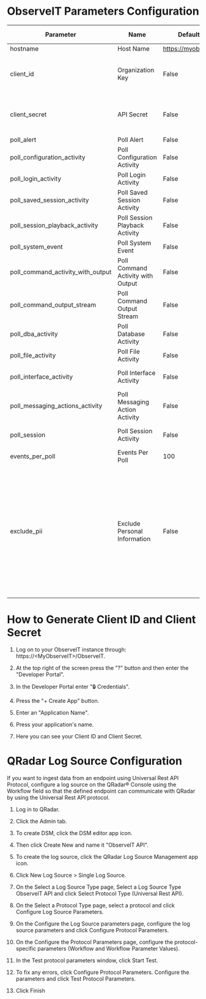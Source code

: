 # ObserveIT Parameters Configuration
Parameter                           | Name | Default Value | Type | Required (True/False) | Description
---                                 | --- | --- | --- |--- |---
hostname                            | Host Name | https://myobserveit.com | String | True | IP for the instance.
client_id                           | Organization Key | False | Authentication | True | Can be received through the Developer Portal by selecting Credentials and pressing the Create App button.
client_secret                       | API Secret | False | Authentication | True | Can be received through the Developer Portal by selecting Credentials and pressing the Create App button.
poll_alert                          | Poll Alert | False | Bool | False | Alert Events.
poll_configuration_activity         | Poll Configuration Activity | False | Bool | False | Audit Configuration Activity.
poll_login_activity                 | Poll Login Activity | False | Bool | False | Audit Login Activity.
poll_saved_session_activity         | Poll Saved Session Activity | False | Bool | False | Audit Saved Sessions Activity.
poll_session_playback_activity      | Poll Session Playback Activity | False | Bool | False | Audit Session Playback Activity.
poll_system_event                   | Poll System Event | False | Bool | False | System Events.
poll_command_activity_with_output   | Poll Command Activity with Output | False | Bool | False | UNIX Command Events
poll_command_output_stream          | Poll Command Output Stream | False | Bool | False | UNIX Output Streams
poll_dba_activity                   | Poll Database Activity | False | Bool | False | Database Events
poll_file_activity                  | Poll File Activity | False | Bool | False | File Monitoring Activity Events
poll_interface_activity             | Poll Interface Activity | False | Bool | False | Windows/Mac user interface interaction events
poll_messaging_actions_activity     | Poll Messaging Action Activity | False | Bool | False | Messaging Actions Activity Events
poll_session                        | Poll Session Activity | False | Bool | False | Summary of activities for a completed or in-progress user session
events_per_poll                     | Events Per Poll | 100 | Number | False | Max number of records to return per poll
exclude_pii                         | Exclude Personal Information | False | Bool | False | Exclude Personal Identifiable Information from the reports.The fields to exclude are: `loginName`, `secondaryLoginName`, `endpointName`, `remoteHostName`, `windowTitle`,`accessedUrl`, `domainName`, `secondaryDomainName`, `remoteAddress`,`sqlUserName`, `sessionServerName`, `sessionLoginName`,  `savedSessionName`, `operatorUsername`, `operatorDomainName`, `userName`, `machineName`

# How to Generate Client ID and Client Secret
1. Log on to your ObserveIT instance through: https://\<MyObserveIT>/ObserveIT.

2. At the top right of the screen press the "?" button and then enter the "Developer Portal".

3. In the Developer Portal enter "🔒 Credentials".

4. Press the "+ Create App" button.

5. Enter an "Application Name".

6. Press your application's name.

7. Here you can see your Client ID and Client Secret.


# QRadar Log Source Configuration
If you want to ingest data from an endpoint using Universal Rest API Protocol, configure a log source on the QRadar® Console using the Workflow field so that the defined endpoint can communicate with QRadar by using the Universal Rest API protocol.

1. Log in to QRadar.

2. Click the Admin tab.

3. To create DSM, click the DSM editor app icon.

4. Then click Create New and name it "ObserveIT API".

4. To create the log source, click the QRadar Log Source Management app icon.

5. Click New Log Source > Single Log Source.

6. On the Select a Log Source Type page, Select a Log Source Type ObserveIT API and click Select Protocol Type (Universal Rest API).

7. On the Select a Protocol Type page, select a protocol and click Configure Log Source Parameters.

8. On the Configure the Log Source parameters page, configure the log source parameters and click Configure Protocol Parameters.

9. On the Configure the Protocol Parameters page, configure the protocol-specific parameters (Workflow and Workflow Parameter Values).

10. In the Test protocol parameters window, click Start Test.

10. To fix any errors, click Configure Protocol Parameters. Configure the parameters and click Test Protocol Parameters.

11. Click Finish
